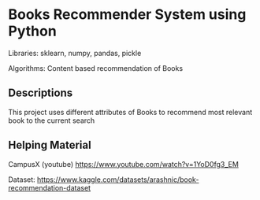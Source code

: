 
# Books Recommender System using Python
Libraries: sklearn, numpy, pandas, pickle

Algorithms:
Content based recommendation of Books
## Descriptions
This project uses different attributes of Books to recommend most relevant book to the current search
## Helping Material

CampusX (youtube)
https://www.youtube.com/watch?v=1YoD0fg3_EM

Dataset:
https://www.kaggle.com/datasets/arashnic/book-recommendation-dataset